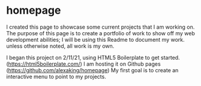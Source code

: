 # homepage

I created this page to showcase some current projects that I am working on. The purpose of this page is to create a portfolio of work to show off my web development abilities; I will be using this Readme to document my work. unless otherwise noted, all work is my own. 

I began this project on 2/11/21, using HTML5 Boilerplate to get started. (https://html5boilerplate.com/) I am hosting it on Github pages (https://github.com/alexaking/homepage)
    My first goal is to create an interactive menu to point to my projects. 